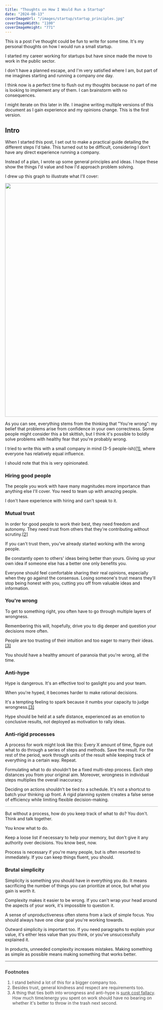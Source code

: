 ```yaml
---
title: "Thoughts on How I Would Run a Startup"
date: "2024-08-13"
coverImageUrl: "/images/startup/startup_principles.jpg"
coverImageWidth: "1100"
coverImageHeight: "771"
---
```


This is a post I've thought could be fun to write for some time. It's my personal thoughts on how I would run a small startup.

I started my career working for startups but have since made the move to work in the public sector. 

I don't have a planned escape, and I'm very satisfied where I am, but part of me imagines starting and running a company *one* day.

I think now is a perfect time to flush out my thoughts because no part of me is looking to implement any of them. I can brainstorm with no consequences.

I might iterate on this later in life. I imagine writing multiple versions of this document as I gain experience and my opinions change. This is the first version.

## Intro

When I started this post, I set out to make a practical guide detailing the different steps I'd take. This turned out to be difficult, considering I don't have any direct experience running a company.

Instead of a plan, I wrote up some general principles and ideas. I hope these show the things I'd value and how I'd approach problem solving.

I drew up this graph to illustrate what I'll cover:

<img src="/images/startup/startup_principles.jpg" width="1100px" height="771px" />

As you can see, everything stems from the thinking that "You're wrong": my belief that problems arise from confidence in your own correctness. Some people might consider this a bit skittish, but I think it's possible to boldly solve problems with healthy fear that you're probably wrong.

I tried to write this with a small company in mind (3-5 people-ish)<a class="foot-note" href="#f1">[1]</a>, where everyone has relatively equal influence.

I should note that this is very opinionated.

### Hiring good people

The people you work with have many magnitudes more importance than anything else I'll cover. You need to team up with amazing people.

I don't have experience with hiring and can't speak to it.

### Mutual trust

In order for good people to work their best, they need freedom and autonomy. They need trust from others that they're contributing without scrutiny.<a class="foot-note" href="#f2">[2]</a>

If you can't trust them, you've already started working with the wrong people. 

Be constantly open to others' ideas being better than yours. Giving up your own idea if someone else has a better one only benefits you. 

Everyone should feel comfortable sharing their real opinions, especially when they go against the consensus. Losing someone's trust means they'll stop being honest with you, cutting you off from valuable ideas and information.

### You're wrong

To get to something right, you often have to go through multiple layers of wrongness.

Remembering this will, hopefully, drive you to dig deeper and question your decisions more often.

People are too trusting of their intuition and too eager to marry their ideas.<a class="foot-note" href="#f3">[3]</a>

You should have a healthy amount of paranoia that you're wrong, all the time.

### Anti-hype

Hype is dangerous. It's an effective tool to gaslight you and your team.

When you're hyped, it becomes harder to make rational decisions.

It's a tempting feeling to spark because it numbs your capacity to judge wrongness.<a class="foot-note" href="#f3">[3]</a>

Hype should be held at a safe distance, experienced as an emotion to conclusive results, not deployed as motivation to rally ideas.

### Anti-rigid processes

A process for work might look like this: Every X amount of time, figure out what to do through a series of steps and methods. Save the result. For the rest of the period, work through units of the result while keeping track of everything in a certain way. Repeat.

Formulating what to do shouldn't be a fixed multi-step process. Each step distances you from your original aim. Moreover, wrongness in individual steps multiplies the overall inaccuracy.

Deciding on actions shouldn't be tied to a schedule. It's not a shortcut to batch your thinking up front. A rigid planning system creates a false sense of efficiency while limiting flexible decision-making.

<hr style="opacity: 0.3"/>

But without a process, how do you keep track of what to do? You don't. Think and talk together. 

You know what to do.

Keep a loose list if necessary to help your memory, but don't give it any authority over decisions. You know best, now.

Process is necessary if you're many people, but is often resorted to immediately. If you can keep things fluent, you should.

### Brutal simplicity

Simplicity is something you should have in everything you do. It means sacrificing the number of things you can prioritize at once, but what you gain is worth it.

Complexity makes it easier to be wrong. If you can't wrap your head around the aspects of your work, it's impossible to question it.

A sense of unproductiveness often stems from a lack of simple focus. You should always have one clear goal you're working towards.

Outward simplicity is important too. If you need paragraphs to explain your value, it's either less value than you think, or you've unsuccessfully explained it.

In products, unneeded complexity increases mistakes. Making something as simple as possible means making something that works better.

<hr style="opacity: 0.7"/>

<div style="opacity: 0.8">

<h3 style="font-size: 16px; margin-top: 25px">Footnotes</h3>

<ol class="foot-notes">
  <li id="f1">I stand behind a lot of this for a bigger company too.</li>
  <li id="f2">Besides trust, general kindness and respect are requirements too.</li>
  <li id="f3">A thing that ties both into wrongness and anti-hype is <a href="https://en.wikipedia.org/wiki/Sunk_cost#Fallacy_effect">sunk cost fallacy</a>.
  <div>
  How much time/energy you spent on work should have no bearing on whether it's better to throw in the trash next second.
  </div>
</ol>

</div>